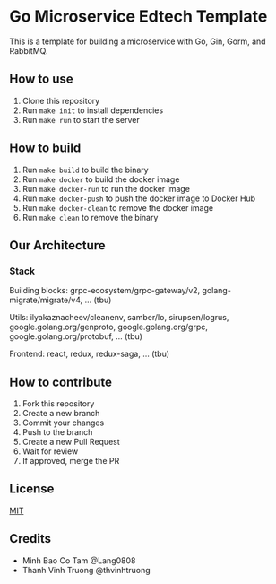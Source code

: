 # Go Microservice Edtech Template

This is a template for building a microservice with Go, Gin, Gorm, and RabbitMQ.
## How to use
1. Clone this repository
2. Run `make init` to install dependencies
3. Run `make run` to start the server

## How to build
1. Run `make build` to build the binary
2. Run `make docker` to build the docker image
3. Run `make docker-run` to run the docker image
4. Run `make docker-push` to push the docker image to Docker Hub
5. Run `make docker-clean` to remove the docker image
6. Run `make clean` to remove the binary

## Our Architecture
### Stack
Building blocks: 
grpc-ecosystem/grpc-gateway/v2, golang-migrate/migrate/v4, ... (tbu)

Utils: 
ilyakaznacheev/cleanenv, samber/lo, sirupsen/logrus, google.golang.org/genproto, google.golang.org/grpc, google.golang.org/protobuf, ... (tbu)

Frontend:
react, redux, redux-saga, ... (tbu)


## How to contribute
1. Fork this repository
2. Create a new branch
3. Commit your changes
4. Push to the branch
5. Create a new Pull Request
6. Wait for review
7. If approved, merge the PR

## License
[MIT](LICENSE)

## Credits
- Minh Bao Co Tam @Lang0808
- Thanh Vinh Truong @thvinhtruong

